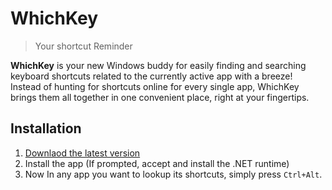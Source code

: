 # WhichKey 
> Your shortcut Reminder

**WhichKey** is your new Windows buddy for easily finding and searching keyboard shortcuts related to the currently active app with a breeze! Instead of hunting for shortcuts online for every single app, WhichKey brings them all together in one convenient place, right at your fingertips.

## Installation
1. [Downlaod the latest version](https://github.com/sir-kokabi/WhichKey/releases/latest)
2. Install the app (If prompted, accept and install the .NET runtime)
3. Now In any app you want to lookup its shortcuts, simply press `Ctrl+Alt`.
